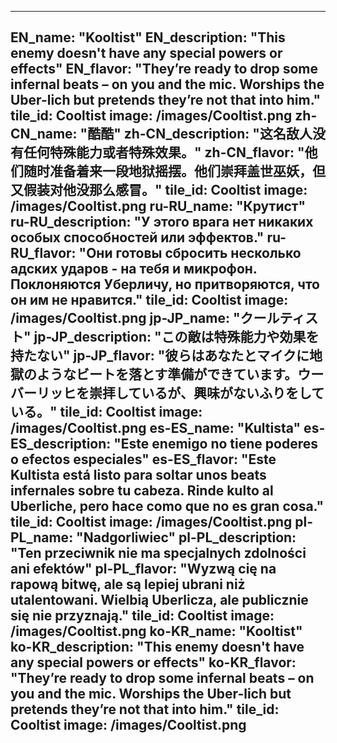 ---

EN_name: "Kooltist"
EN_description: "This enemy doesn't have any special powers or effects"
EN_flavor: "They’re ready to drop some infernal beats – on you and the mic. Worships the Uber-lich but pretends they’re not that into him."
tile_id: Cooltist
image: /images/Cooltist.png
zh-CN_name: "酷酷"
zh-CN_description: "这名敌人没有任何特殊能力或者特殊效果。"
zh-CN_flavor: "他们随时准备着来一段地狱摇摆。他们崇拜盖世巫妖，但又假装对他没那么感冒。"
tile_id: Cooltist
image: /images/Cooltist.png
ru-RU_name: "Крутист"
ru-RU_description: "У этого врага нет никаких особых способностей или эффектов."
ru-RU_flavor: "Они готовы сбросить несколько адских ударов - на тебя и микрофон. Поклоняются Уберличу, но притворяются, что он им не нравится."
tile_id: Cooltist
image: /images/Cooltist.png
jp-JP_name: "クールティスト"
jp-JP_description: "この敵は特殊能力や効果を持たない"
jp-JP_flavor: "彼らはあなたとマイクに地獄のようなビートを落とす準備ができています。ウーバーリッヒを崇拝しているが、興味がないふりをしている。"
tile_id: Cooltist
image: /images/Cooltist.png
es-ES_name: "Kultista"
es-ES_description: "Este enemigo no tiene poderes o efectos especiales"
es-ES_flavor: "Este Kultista está listo para soltar unos beats infernales sobre tu cabeza. Rinde kulto al Uberliche, pero hace como que no es gran cosa."
tile_id: Cooltist
image: /images/Cooltist.png
pl-PL_name: "Nadgorliwiec"
pl-PL_description: "Ten przeciwnik nie ma specjalnych zdolności ani efektów"
pl-PL_flavor: "Wyzwą cię na rapową bitwę, ale są lepiej ubrani niż utalentowani. Wielbią Uberlicza, ale publicznie się nie przyznają."
tile_id: Cooltist
image: /images/Cooltist.png
ko-KR_name: "Kooltist"
ko-KR_description: "This enemy doesn't have any special powers or effects"
ko-KR_flavor: "They’re ready to drop some infernal beats – on you and the mic. Worships the Uber-lich but pretends they’re not that into him."
tile_id: Cooltist
image: /images/Cooltist.png
---